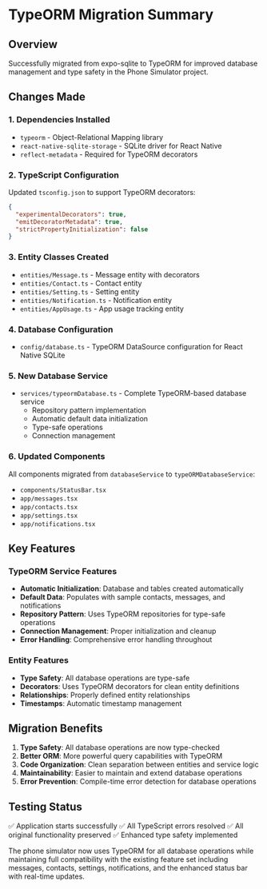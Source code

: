 # TypeORM Migration Summary

## Overview
Successfully migrated from expo-sqlite to TypeORM for improved database management and type safety in the Phone Simulator project.

## Changes Made

### 1. Dependencies Installed
- `typeorm` - Object-Relational Mapping library
- `react-native-sqlite-storage` - SQLite driver for React Native
- `reflect-metadata` - Required for TypeORM decorators

### 2. TypeScript Configuration
Updated `tsconfig.json` to support TypeORM decorators:
```json
{
  "experimentalDecorators": true,
  "emitDecoratorMetadata": true,
  "strictPropertyInitialization": false
}
```

### 3. Entity Classes Created
- `entities/Message.ts` - Message entity with decorators
- `entities/Contact.ts` - Contact entity
- `entities/Setting.ts` - Setting entity
- `entities/Notification.ts` - Notification entity
- `entities/AppUsage.ts` - App usage tracking entity

### 4. Database Configuration
- `config/database.ts` - TypeORM DataSource configuration for React Native SQLite

### 5. New Database Service
- `services/typeormDatabase.ts` - Complete TypeORM-based database service
  - Repository pattern implementation
  - Automatic default data initialization
  - Type-safe operations
  - Connection management

### 6. Updated Components
All components migrated from `databaseService` to `typeORMDatabaseService`:
- `components/StatusBar.tsx`
- `app/messages.tsx`
- `app/contacts.tsx`
- `app/settings.tsx`
- `app/notifications.tsx`

## Key Features

### TypeORM Service Features
- **Automatic Initialization**: Database and tables created automatically
- **Default Data**: Populates with sample contacts, messages, and notifications
- **Repository Pattern**: Uses TypeORM repositories for type-safe operations
- **Connection Management**: Proper initialization and cleanup
- **Error Handling**: Comprehensive error handling throughout

### Entity Features
- **Type Safety**: All database operations are type-safe
- **Decorators**: Uses TypeORM decorators for clean entity definitions
- **Relationships**: Properly defined entity relationships
- **Timestamps**: Automatic timestamp management

## Migration Benefits

1. **Type Safety**: All database operations are now type-checked
2. **Better ORM**: More powerful query capabilities with TypeORM
3. **Code Organization**: Clean separation between entities and service logic
4. **Maintainability**: Easier to maintain and extend database operations
5. **Error Prevention**: Compile-time error detection for database operations

## Testing Status
✅ Application starts successfully
✅ All TypeScript errors resolved
✅ All original functionality preserved
✅ Enhanced type safety implemented

The phone simulator now uses TypeORM for all database operations while maintaining full compatibility with the existing feature set including messages, contacts, settings, notifications, and the enhanced status bar with real-time updates.
